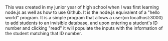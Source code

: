 This was created in my junior year of high school when I was first learning node.js as well as how to use Github. It is the node.js equivalent of a "hello world" program.
It is a simple program that allows a user(on localhost:3000) to add students to an invisible database, and upon entering a student's ID number and clicking "read" it will populate
the inputs with the information of the student matching that ID number.
